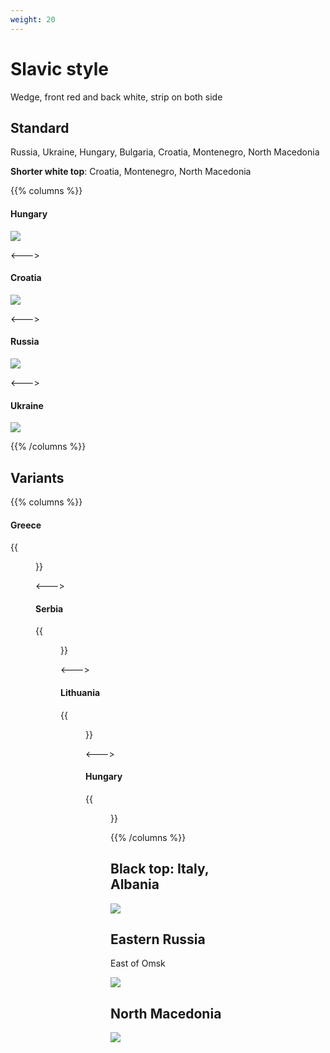 ```yaml
---
weight: 20
---
```


# Slavic style

Wedge, front red and back white, strip on both side

## Standard

Russia, Ukraine, Hungary, Bulgaria, Croatia, Montenegro, North Macedonia

**Shorter white top**: Croatia, Montenegro, North Macedonia

{{% columns %}}

#### Hungary

<img src="bollard-hu.png" class="img-sm" loading="lazy" />

<--->

#### Croatia

<img src="bollard-hr.png" class="img-sm" loading="lazy" />

<--->

#### Russia

<img src="bollard-ru.png" class="img-sm" loading="lazy" />

<--->

#### Ukraine

<img src="bollard-ua.png" class="img-sm" loading="lazy" />

{{% /columns %}}

## Variants

{{% columns %}}

#### Greece

{{<figure src="bollard-gr.png" caption="almost square" class="img-sm" loading="lazy" >}}

<--->

#### Serbia

{{<figure src="bollard-rs.png" caption="off-centered" class="img-sm" loading="lazy" >}}

<--->

#### Lithuania

{{<figure src="bollard-lt.png" caption="orange reflector" class="img-sm" loading="lazy" >}}

<--->

#### Hungary

{{<figure src="bollard-blue-hu.png" caption="blue reflector" class="img-sm" loading="lazy" >}}

{{% /columns %}}


## Black top: Italy, Albania

<img src="bollard-it.png" class="img-sm" loading="lazy" />

## Eastern Russia

East of Omsk

<img src="bollard-e-ru.png" class="img-sm" loading="lazy" />

## North Macedonia

<img src="bollard-mk.png" class="img-sm" loading="lazy" />
